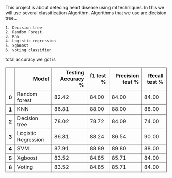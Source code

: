 

This project is about detecing heart disease using ml techniques.
In this we will use several classification Algorithm.
Algorithms that we use are decision tree...

	1. Decision tree
	2. Random Forest
	3. Knn
	4. Logistic regression
	5. xgboost
	6. voting classifier
total accuracy we got is 

<table border="1" class="dataframe">
  <thead>
    <tr style="text-align: right;">
      <th></th>
      <th>Model</th>
      <th>Testing Accuracy %</th>
      <th>f1 test %</th>
      <th>Precision test %</th>
      <th>Recall test %</th>
    </tr>
  </thead>
  <tbody>
    <tr>
      <th>0</th>
      <td>Random forest</td>
      <td>82.42</td>
      <td>84.00</td>
      <td>84.00</td>
      <td>84.00</td>
    </tr>
    <tr>
      <th>1</th>
      <td>KNN</td>
      <td>86.81</td>
      <td>88.00</td>
      <td>88.00</td>
      <td>88.00</td>
    </tr>
    <tr>
      <th>2</th>
      <td>Decision tree</td>
      <td>78.02</td>
      <td>78.72</td>
      <td>84.09</td>
      <td>74.00</td>
    </tr>
    <tr>
      <th>3</th>
      <td>Logistic Regression</td>
      <td>86.81</td>
      <td>88.24</td>
      <td>86.54</td>
      <td>90.00</td>
    </tr>
    <tr>
      <th>4</th>
      <td>SVM</td>
      <td>87.91</td>
      <td>88.89</td>
      <td>89.80</td>
      <td>88.00</td>
    </tr>
    <tr>
      <th>5</th>
      <td>Xgboost</td>
      <td>83.52</td>
      <td>84.85</td>
      <td>85.71</td>
      <td>84.00</td>
    </tr>
    <tr>
      <th>6</th>
      <td>Voting</td>
      <td>83.52</td>
      <td>84.85</td>
      <td>85.71</td>
      <td>84.00</td>
    </tr>
  </tbody>
</table>
